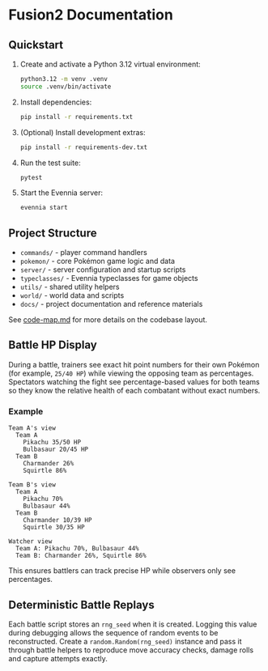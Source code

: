 # Fusion2 Documentation

## Quickstart

1. Create and activate a Python 3.12 virtual environment:
   ```bash
   python3.12 -m venv .venv
   source .venv/bin/activate
   ```
2. Install dependencies:
   ```bash
   pip install -r requirements.txt
   ```
3. (Optional) Install development extras:
   ```bash
   pip install -r requirements-dev.txt
   ```
4. Run the test suite:
   ```bash
   pytest
   ```
5. Start the Evennia server:
   ```bash
   evennia start
   ```

## Project Structure

- `commands/` - player command handlers
- `pokemon/` - core Pokémon game logic and data
- `server/` - server configuration and startup scripts
- `typeclasses/` - Evennia typeclasses for game objects
- `utils/` - shared utility helpers
- `world/` - world data and scripts
- `docs/` - project documentation and reference materials

See [code-map.md](code-map.md) for more details on the codebase layout.

## Battle HP Display

During a battle, trainers see exact hit point numbers for their own Pokémon
(for example, `25/40 HP`) while viewing the opposing team as percentages.
Spectators watching the fight see percentage-based values for both teams so
they know the relative health of each combatant without exact numbers.

### Example

```
Team A's view
  Team A
    Pikachu 35/50 HP
    Bulbasaur 20/45 HP
  Team B
    Charmander 26%
    Squirtle 86%

Team B's view
  Team A
    Pikachu 70%
    Bulbasaur 44%
  Team B
    Charmander 10/39 HP
    Squirtle 30/35 HP

Watcher view
  Team A: Pikachu 70%, Bulbasaur 44%
  Team B: Charmander 26%, Squirtle 86%
```

This ensures battlers can track precise HP while observers only see
percentages.

## Deterministic Battle Replays

Each battle script stores an ``rng_seed`` when it is created.  Logging this
value during debugging allows the sequence of random events to be
reconstructed.  Create a ``random.Random(rng_seed)`` instance and pass it
through battle helpers to reproduce move accuracy checks, damage rolls and
capture attempts exactly.
